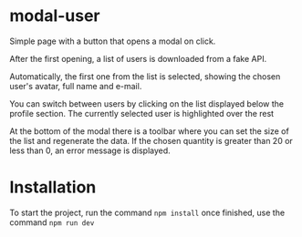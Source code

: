 # modal-user
Simple page with a button that opens a modal on click.

After the first opening, a list of users is downloaded from a fake API.

Automatically, the first one from the list is selected, showing the chosen user's avatar, full name and e-mail.

You can switch between users by clicking on the list displayed below the profile section. The currently selected user is highlighted over the rest

At the bottom of the modal there is a toolbar where you can set the size of the list and regenerate the data.
If the chosen quantity is greater than 20 or less than 0, an error message is displayed.

# Installation

To start the project, run the command
`npm install`
once finished, use the command
`npm run dev`
